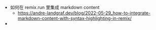 - 如何在 remix.run 里集成 markdown content
	- https://andre-landgraf.dev/blog/2022-05-29_how-to-integrate-markdown-content-with-syntax-highlighting-in-remix/
-